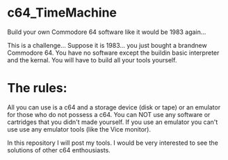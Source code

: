 # c64_TimeMachine
Build your own Commodore 64 software like it would be 1983 again...

This is a challenge... Suppose it is 1983... you just bought a brandnew Commodore 64.
You have no software except the buildin basic interpreter and the kernal.
You will have to build all your tools yourself.

# The rules:
All you can use is a c64 and a storage device (disk or tape) or an emulator for those who do not possess a c64.
You can NOT use any software or cartridges that you didn't made yourself. If you use an emulator you can't use use any emulator tools (like the Vice monitor).

In this repository I will post my tools. I would be very interested to see the solutions of other c64 enthousiasts.
